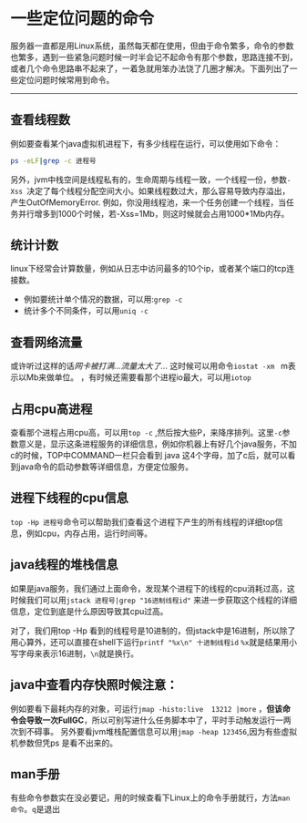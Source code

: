 # 一些定位问题的命令

服务器一直都是用Linux系统，虽然每天都在使用，但由于命令繁多，命令的参数也繁多，遇到一些紧急问题时候一时半会记不起命令有那个参数，思路连接不到，或者几个命令思路串不起来了，一着急就用笨办法饶了几圈才解决。下面列出了一些定位问题时候常用到命令。

---
## 查看线程数
例如要查看某个java虚拟机进程下，有多少线程在运行，可以使用如下命令：
```bash
ps -eLF|grep -c 进程号
```
另外，jvm中栈空间是线程私有的，生命周期与线程一致，一个线程一份，参数`-Xss `决定了每个线程分配空间大小。如果线程数过大，那么容易导致内存溢出，产生OutOfMemoryError.  例如，你没用线程池，来一个任务创建一个线程，当任务并行增多到1000个时候，若-Xss=1Mb，则这时候就会占用1000*1Mb内存。 

## 统计计数
linux下经常会计算数量，例如从日志中访问最多的10个ip，或者某个端口的tcp连接数。

* 例如要统计单个情况的数据，可以用:`grep -c `
* 统计多个不同条件，可以用`uniq -c `

## 查看网络流量
或许听过这样的话*网卡被打满...流量太大了...*
这时候可以用命令`iostat -xm ` m表示以Mb来做单位。
，有时候还需要看那个进程io最大，可以用`iotop`

## 占用cpu高进程

查看那个进程占用cpu高，可以用`top -c` ,然后按大些P，来降序排列。这里`-c`参数意义是，显示这条进程服务的详细信息，例如你机器上有好几个java服务，不加c的时候，TOP中COMMAND一栏只会看到 java 这4个字母，加了c后，就可以看到java命令的启动参数等详细信息，方便定位服务。

## 进程下线程的cpu信息

`top -Hp 进程号`命令可以帮助我们查看这个进程下产生的所有线程的详细top信息，例如cpu，内存占用，运行时间等。

## java线程的堆栈信息
如果是java服务，我们通过上面命令，发现某个进程下的线程的cpu消耗过高，这时候我们可以用`jstack 进程号|grep "16进制线程id"` 来进一步获取这个线程的详细信息，定位到底是什么原因导致其cpu过高。

对了，我们用top -Hp 看到的线程号是10进制的，但jstack中是16进制，所以除了用心算外，还可以直接在shell下运行`printf "%x\n" 十进制线程id`  `%x`就是结果用小写字母来表示16进制，`\n`就是换行。

## java中查看内存快照时候注意：
例如要看下最耗内存的对象，可运行`jmap -histo:live  13212 |more` ，**但该命令会导致一次FullGC**，所以可别写进什么任务脚本中了，平时手动触发运行一两次到不碍事。
另外要看jvm堆栈配置信息可以用`jmap -heap 123456`,因为有些虚拟机参数但凭ps 是看不出来的。

## man手册

有些命令参数实在没必要记，用的时候查看下Linux上的命令手册就行，方法`man 命令`。`q`是退出
